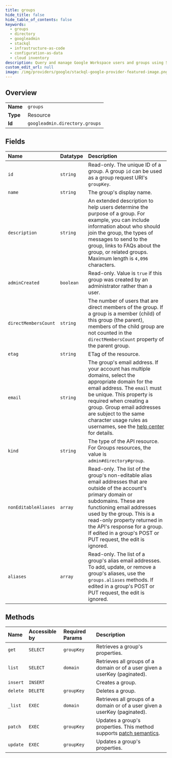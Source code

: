 ```yaml
---
title: groups
hide_title: false
hide_table_of_contents: false
keywords:
  - groups
  - directory
  - googleadmin    
  - stackql
  - infrastructure-as-code
  - configuration-as-data
  - cloud inventory
description: Query and manage Google Workspace users and groups using SQL.
custom_edit_url: null
image: /img/providers/google/stackql-google-provider-featured-image.png
---
```

  
    

## Overview
<table><tbody>
<tr><td><b>Name</b></td><td><code>groups</code></td></tr>
<tr><td><b>Type</b></td><td>Resource</td></tr>
<tr><td><b>Id</b></td><td><code>googleadmin.directory.groups</code></td></tr>
</tbody></table>

## Fields
| Name | Datatype | Description |
|:-----|:---------|:------------|
| `id` | `string` | Read-only. The unique ID of a group. A group `id` can be used as a group request URI's `groupKey`. |
| `name` | `string` | The group's display name. |
| `description` | `string` | An extended description to help users determine the purpose of a group. For example, you can include information about who should join the group, the types of messages to send to the group, links to FAQs about the group, or related groups. Maximum length is `4,096` characters. |
| `adminCreated` | `boolean` | Read-only. Value is `true` if this group was created by an administrator rather than a user. |
| `directMembersCount` | `string` | The number of users that are direct members of the group. If a group is a member (child) of this group (the parent), members of the child group are not counted in the `directMembersCount` property of the parent group. |
| `etag` | `string` | ETag of the resource. |
| `email` | `string` | The group's email address. If your account has multiple domains, select the appropriate domain for the email address. The `email` must be unique. This property is required when creating a group. Group email addresses are subject to the same character usage rules as usernames, see the [help center](https://support.google.com/a/answer/9193374) for details. |
| `kind` | `string` | The type of the API resource. For Groups resources, the value is `admin#directory#group`. |
| `nonEditableAliases` | `array` | Read-only. The list of the group's non-editable alias email addresses that are outside of the account's primary domain or subdomains. These are functioning email addresses used by the group. This is a read-only property returned in the API's response for a group. If edited in a group's POST or PUT request, the edit is ignored. |
| `aliases` | `array` | Read-only. The list of a group's alias email addresses. To add, update, or remove a group's aliases, use the `groups.aliases` methods. If edited in a group's POST or PUT request, the edit is ignored. |
## Methods
| Name | Accessible by | Required Params | Description |
|:-----|:--------------|:----------------|:------------|
| `get` | `SELECT` | `groupKey` | Retrieves a group's properties. |
| `list` | `SELECT` | `domain` | Retrieves all groups of a domain or of a user given a userKey (paginated). |
| `insert` | `INSERT` |  | Creates a group. |
| `delete` | `DELETE` | `groupKey` | Deletes a group. |
| `_list` | `EXEC` | `domain` | Retrieves all groups of a domain or of a user given a userKey (paginated). |
| `patch` | `EXEC` | `groupKey` | Updates a group's properties. This method supports [patch semantics](/admin-sdk/directory/v1/guides/performance#patch). |
| `update` | `EXEC` | `groupKey` | Updates a group's properties. |
